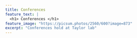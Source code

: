 ```yaml
---
title: Conferences
feature_text: |
  <h1> Conferences </h1>
feature_image: "https://picsum.photos/2560/600?image=873"
excerpt: "Conferences hold at Taylor lab"
---
```



